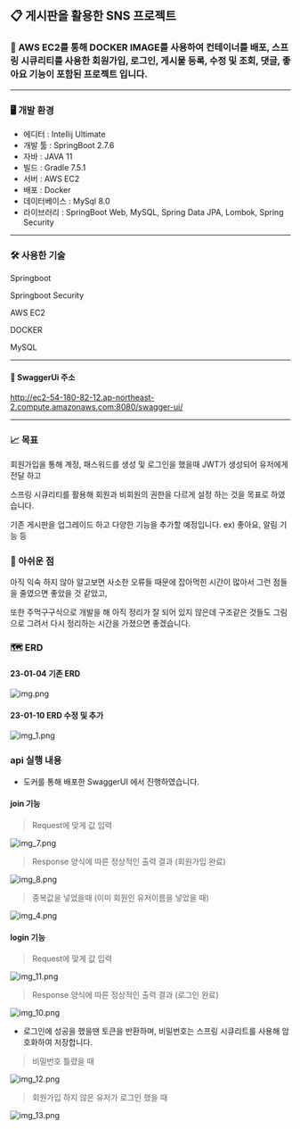 ## 📋 게시판을 활용한 SNS 프로젝트

### 📌 AWS EC2를 통해 DOCKER IMAGE를 사용하여 컨테이너를 배포, 스프링 시큐리티를 사용한 회원가입, 로그인, 게시물 등록, 수정 및 조회, 댓글, 좋아요 기능이 포함된 프로젝트 입니다.

---

### 🖥️ 개발 환경

- 에디터 : Intellij Ultimate
- 개발 툴 : SpringBoot 2.7.6
- 자바 : JAVA 11
- 빌드 : Gradle 7.5.1
- 서버 : AWS EC2
- 배포 : Docker
- 데이터베이스 : MySql 8.0
- 라이브러리 : SpringBoot Web, MySQL, Spring Data JPA, Lombok, Spring Security

---

### 🛠️ 사용한 기술

Springboot

Springboot Security

AWS EC2

DOCKER

MySQL

---

#### 🚩 SwaggerUi 주소

http://ec2-54-180-82-12.ap-northeast-2.compute.amazonaws.com:8080/swagger-ui/

---

### 📈 목표

회원가입을 통해 계정, 패스워드를 생성 및 로그인을 했을때 JWT가 생성되어 유저에게 전달 하고

스프링 시큐리티를 활용해 회원과 비회원의 권한을 다르게 설정 하는 것을 목표로 하였습니다.

기존 게시판을 업그레이드 하고 다양한 기능을 추가할 예정입니다.
ex) 좋아요, 알림 기능 등

### 🙏 아쉬운 점

아직 익숙 하지 않아 알고보면 사소한 오류들 때문에 잡아먹힌 시간이 많아서 그런 점들을 줄였으면 좋았을 것 같았고,

또한 주먹구구식으로 개발을 해 아직 정리가 잘 되어 있지 않은데 구조같은 것들도 그림으로 그려서 다시 정리하는 시간을 가졌으면 좋겠습니다.

### 🗺️ ERD

#### 23-01-04 기존 ERD

![img.png](img.png) 

#### 23-01-10 ERD 수정 및 추가

![img_1.png](img_1.png)


### api 실행 내용

- 도커를 통해 배포한 SwaggerUI 에서 진행하였습니다.

#### join 기능

> Request에 맞게 값 입력

![img_7.png](img_7.png)

> Response 양식에 따른 정상적인 출력 결과 (회원가입 완료)

![img_8.png](img_8.png)

> 중복값을 넣었을때 (이미 회원인 유저이름을 넣었을 때)

![img_4.png](img_4.png)

#### login 기능

> Request에 맞게 값 입력

![img_11.png](img_11.png)

> Response 양식에 따른 정상적인 출력 결과 (로그인 완료)

![img_10.png](img_10.png)

- 로그인에 성공을 했을땐 토큰을 반환하며, 비밀번호는 스프링 시큐리트를 사용해 암호화하여 저장합니다.

> 비밀번호 틀렸을 때

![img_12.png](img_12.png)

> 회원가입 하지 않은 유저가 로그인 했을 때

![img_13.png](img_13.png)